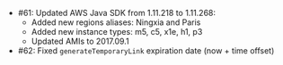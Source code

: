 - #61: Updated AWS Java SDK from 1.11.218 to 1.11.268:
    * Added new regions aliases: Ningxia and Paris
    * Added new instance types: m5, c5, x1e, h1, p3
    * Updated AMIs to 2017.09.1
- #62: Fixed `generateTemporaryLink` expiration date (now + time offset)
